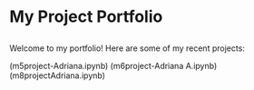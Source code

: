 # My Project Portfolio
##
Welcome to my portfolio! Here are some of my recent projects:

(m5project-Adriana.ipynb)
(m6project-Adriana A.ipynb)
(m8projectAdriana.ipynb)
